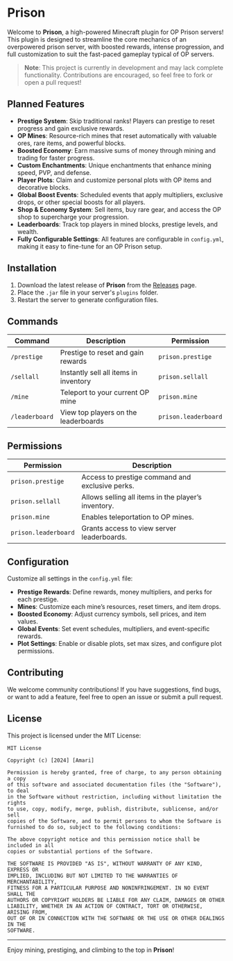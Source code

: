 # Prison

Welcome to **Prison**, a high-powered Minecraft plugin for OP Prison servers! This plugin is designed to streamline the core mechanics of an overpowered prison server, with boosted rewards, intense progression, and full customization to suit the fast-paced gameplay typical of OP servers.

> **Note**: This project is currently in development and may lack complete functionality. Contributions are encouraged, so feel free to fork or open a pull request!

## Planned Features

- **Prestige System**: Skip traditional ranks! Players can prestige to reset progress and gain exclusive rewards.
- **OP Mines**: Resource-rich mines that reset automatically with valuable ores, rare items, and powerful blocks.
- **Boosted Economy**: Earn massive sums of money through mining and trading for faster progress.
- **Custom Enchantments**: Unique enchantments that enhance mining speed, PVP, and defense.
- **Player Plots**: Claim and customize personal plots with OP items and decorative blocks.
- **Global Boost Events**: Scheduled events that apply multipliers, exclusive drops, or other special boosts for all players.
- **Shop & Economy System**: Sell items, buy rare gear, and access the OP shop to supercharge your progression.
- **Leaderboards**: Track top players in mined blocks, prestige levels, and wealth.
- **Fully Configurable Settings**: All features are configurable in `config.yml`, making it easy to fine-tune for an OP Prison setup.

## Installation

1. Download the latest release of **Prison** from the [Releases](https://github.com/YourUsername/Prison/releases) page.
2. Place the `.jar` file in your server's `plugins` folder.
3. Restart the server to generate configuration files.

## Commands

| Command         | Description                              | Permission           |
|-----------------|------------------------------------------|-----------------------|
| `/prestige`     | Prestige to reset and gain rewards       | `prison.prestige`    |
| `/sellall`      | Instantly sell all items in inventory    | `prison.sellall`     |
| `/mine`         | Teleport to your current OP mine         | `prison.mine`        |
| `/leaderboard`  | View top players on the leaderboards     | `prison.leaderboard` |

## Permissions

| Permission           | Description                                         |
|----------------------|-----------------------------------------------------|
| `prison.prestige`    | Access to prestige command and exclusive perks.     |
| `prison.sellall`     | Allows selling all items in the player’s inventory. |
| `prison.mine`        | Enables teleportation to OP mines.                  |
| `prison.leaderboard` | Grants access to view server leaderboards.          |

## Configuration

Customize all settings in the `config.yml` file:

- **Prestige Rewards**: Define rewards, money multipliers, and perks for each prestige.
- **Mines**: Customize each mine’s resources, reset timers, and item drops.
- **Boosted Economy**: Adjust currency symbols, sell prices, and item values.
- **Global Events**: Set event schedules, multipliers, and event-specific rewards.
- **Plot Settings**: Enable or disable plots, set max sizes, and configure plot permissions.

## Contributing

We welcome community contributions! If you have suggestions, find bugs, or want to add a feature, feel free to open an issue or submit a pull request.

## License

This project is licensed under the MIT License:

```
MIT License

Copyright (c) [2024] [Amari]

Permission is hereby granted, free of charge, to any person obtaining a copy
of this software and associated documentation files (the "Software"), to deal
in the Software without restriction, including without limitation the rights
to use, copy, modify, merge, publish, distribute, sublicense, and/or sell
copies of the Software, and to permit persons to whom the Software is
furnished to do so, subject to the following conditions:

The above copyright notice and this permission notice shall be included in all
copies or substantial portions of the Software.

THE SOFTWARE IS PROVIDED "AS IS", WITHOUT WARRANTY OF ANY KIND, EXPRESS OR
IMPLIED, INCLUDING BUT NOT LIMITED TO THE WARRANTIES OF MERCHANTABILITY,
FITNESS FOR A PARTICULAR PURPOSE AND NONINFRINGEMENT. IN NO EVENT SHALL THE
AUTHORS OR COPYRIGHT HOLDERS BE LIABLE FOR ANY CLAIM, DAMAGES OR OTHER
LIABILITY, WHETHER IN AN ACTION OF CONTRACT, TORT OR OTHERWISE, ARISING FROM,
OUT OF OR IN CONNECTION WITH THE SOFTWARE OR THE USE OR OTHER DEALINGS IN THE
SOFTWARE.
```

---

Enjoy mining, prestiging, and climbing to the top in **Prison**!
